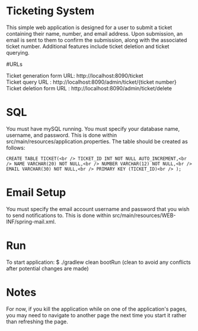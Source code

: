 # Ticketing System

This simple web application is designed for a user to submit a ticket containing their
name, number, and email address.  Upon submission, an email is sent to them to confirm
the submission, along with the associated ticket number.  Additional features include
ticket deletion and ticket querying.

#URLs

Ticket generation form URL: http://localhost:8090/ticket<br />
Ticket query URL          : http://localhost:8090/admin/ticket/{ticket number}<br />
Ticket deletion form URL  : http://localhost:8090/admin/ticket/delete

# SQL

You must have mySQL running. You must specify your database name, username, and password.  This is done within
src/main/resources/application.properties. The table should be created as follows:

`CREATE TABLE TICKET(<br />
 TICKET_ID INT NOT NULL AUTO_INCREMENT,<br />
 NAME VARCHAR(20) NOT NULL,<br />
 NUMBER VARCHAR(12) NOT NULL,<br />
 EMAIL VARCHAR(30) NOT NULL,<br />
 PRIMARY KEY (TICKET_ID)<br />
);`

# Email Setup

You must specify the email account username and password that you wish to send notifications to. This is done within
src/main/resources/WEB-INF/spring-mail.xml.

# Run

To start application: $ ./gradlew clean bootRun (clean to avoid any conflicts after potential changes are made)

# Notes

For now, if you kill the application while on one of the application's pages, you may need to navigate to
another page the next time you start it rather than refreshing the page.